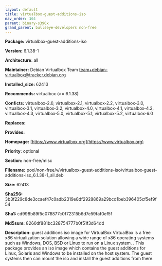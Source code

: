 ```yaml
---
layout: default
title: virtualbox-guest-additions-iso
nav_order: 164
parent: binary-s390x
grand_parent: bullseye-developers non-free
---
```


**Package:** virtualbox-guest-additions-iso

**Version:** 6.1.38-1

**Architecture:**  all

**Maintainer:**  Debian Virtualbox Team <team+debian-virtualbox@tracker.debian.org>

**Installed_size:**  62413

**Recommends:**  virtualbox (>= 6.1.38)

**Conficts:**  virtualbox-2.0, virtualbox-2.1, virtualbox-2.2, virtualbox-3.0, virtualbox-3.1, virtualbox-3.2, virtualbox-4.0, virtualbox-4.1, virtualbox-4.2, virtualbox-4.3, virtualbox-5.0, virtualbox-5.1, virtualbox-5.2, virtualbox-6.0

**Replaces:**  

**Provides:**  

**Homepage:**  [https://www.virtualbox.org](https://www.virtualbox.org)

**Priority:**  optional

**Section:** non-free/misc

**Filename:**  pool/non-free/v/virtualbox-guest-additions-iso/virtualbox-guest-additions-iso_6.1.38-1_all.deb

**Size:**  62413

**Sha256:**  3b3f229c8de3ccaef47c0adb2319e8df2928869a29bcd1beb396405cf5ef9f54

**Sha1:**  cd998b89f5c078877c0f72315b6d7e59faf0ef5f

**Md5sum:**  8260df881bc328754777b0f51f3d64dd

**Description:** guest additions iso image for VirtualBox
 VirtualBox is a free x86 virtualization solution allowing a wide range of
 x86 operating systems such as Windows, DOS, BSD or Linux to run on a
 Linux system.
 .
 This package provides an iso image which contains the guest additions
 for Linux, Solaris and Windows to be installed on the host system. The guest
 systems then can mount the iso and install the guest additions from there.


